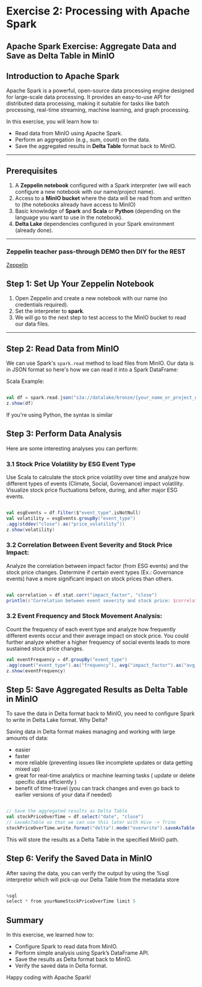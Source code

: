 # Exercise 2: Processing with Apache Spark

## Apache Spark Exercise: Aggregate Data and Save as Delta Table in MinIO

## Introduction to Apache Spark

Apache Spark is a powerful, open-source data processing engine designed for large-scale data processing.
It provides an easy-to-use API for distributed data processing, making it suitable for tasks like batch processing,
real-time streaming, machine learning, and graph processing.

In this exercise, you will learn how to:

- Read data from MinIO using Apache Spark.
- Perform an aggregation (e.g., sum, count) on the data.
- Save the aggregated results in **Delta Table** format back to MinIO.


---

## Prerequisites

1. A **Zeppelin notebook** configured with a Spark interpreter (we will each configure a new notebook with our name/project name).
2. Access to a **MinIO bucket** where the data will be read from and written to (the notebooks already have access to MinIO)
3. Basic knowledge of **Spark** and **Scala** or **Python** (depending on the language you want to use in the notebook).
4. **Delta Lake** dependencies configured in your Spark environment (already done).

---
### Zeppelin teacher pass-through DEMO then DIY for the REST

[Zeppelin](https://zeppelin.dev1.kubelake.com)


## Step 1: Set Up Your Zeppelin Notebook

1. Open Zeppelin and create a new notebook with our name (no credentials required).
2. Set the interpreter to **spark**.
3. We will go to the next step to test access to the MinIO bucket to read our data files.

---

## Step 2: Read Data from MinIO

We can use Spark's `spark.read` method to load files from MinIO. 
Our data is in JSON format so here's how we can read it into a Spark DataFrame:

Scala Example:

```scala

val df = spark.read.json("s3a://datalake/bronze/{your_name_or_project_name}/2024-10-15/*")
z.show(df)
```
If you're using Python, the syntax is similar

## Step 3: Perform Data Analysis

Here are some interesting analyses you can perform:
### 3.1 Stock Price Volatility by ESG Event Type
Use Scala to calculate the stock price volatility over time and analyze how different types of events (Climate, Social, Governance) impact volatility.
Visualize stock price fluctuations before, during, and after major ESG events.

```scala

val esgEvents = df.filter($"event_type".isNotNull)
val volatility = esgEvents.groupBy("event_type")
.agg(stddev("close").as("price_volatility"))
z.show(volatility)
```

### 3.2  Correlation Between Event Severity and Stock Price Impact:

Analyze the correlation between impact factor (from ESG events) and the stock price changes.
Determine if certain event types (Ex.: Governance events) have a more significant impact on stock prices than others.

``` scala

val correlation = df.stat.corr("impact_factor", "close")
println(s"Correlation between event severity and stock price: $correlation")
```
### 3.2 Event Frequency and Stock Movement Analysis:

Count the frequency of each event type and analyze how frequently different events occur and their average impact on stock price.
You could further analyze whether a higher frequency of social events leads to more sustained stock price changes.

``` scala
val eventFrequency = df.groupBy("event_type")
.agg(count("event_type").as("frequency"), avg("impact_factor").as("avg_impact"))
z.show(eventFrequency)
```

## Step 5: Save Aggregated Results as Delta Table in MinIO

To save the data in Delta format back to MinIO, you need to configure Spark to write in Delta Lake format.
Why Delta?

Saving data in Delta format makes managing and working with large amounts of data: 

- easier
- faster
- more reliable (preventing issues like incomplete updates or data getting mixed up)
- great for real-time analytics or machine learning tasks ( update or delete specific data efficiently )
- benefit of time-travel (you can track changes and even go back to earlier versions of your data if needed)


``` scala

// Save the aggregated results as Delta Table
val stockPriceOverTime = df.select("date", "close")
// saveAsTable so that we can use this later with Hive -> Trino
stockPriceOverTime.write.format("delta").mode("overwrite").saveAsTable("yourNameStockPriceOverTime")
```

This will store the results as a Delta Table in the specified MinIO path.

## Step 6: Verify the Saved Data in MinIO

After saving the data, you can verify the output by using the %sql interpretor which will pick-up our Delta Table from
the metadata store
``` scala

%sql
select * from yourNameStockPriceOverTime limit 5
```


## Summary

In this exercise, we learned how to:

- Configure Spark to read data from MinIO. 
- Perform simple analysis using Spark’s DataFrame API.
- Save the results as Delta format back to MinIO.
- Verify the saved data in Delta format.

Happy coding with Apache Spark!
